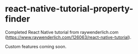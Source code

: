 # react-native-tutorial-property-finder

Completed React Native tutorial from raywenderlich.com (https://www.raywenderlich.com/126063/react-native-tutorial).

Custom features coming soon.
